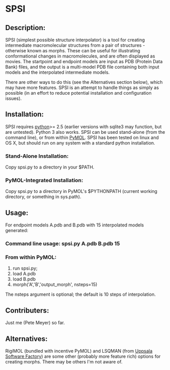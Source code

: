 # SPSI

## Description:

SPSI (simplest possible structure interpolator) is a tool for creating intermediate macromolecular structures from a pair of structures - otherwise known as morphs.  These can be useful for illustrating conformational changes in macromolecules, and are often displayed as movies.  The startpoint and endpoint models are input as PDB (Protein Data Bank) files, and the output is a multi-model PDB file containing both input models and the interpolated intermediate models.

There are other ways to do this (see the Alternatives section below), which may have more features.  SPSI is an attempt to handle things as simply as possible (in an effort to reduce potential installation and configuration issues).


## Installation:
SPSI requires [python](http://www.python.org)>= 2.5 (earlier versions with sqlite3 may function, but are untested).  Python 3 also works.  SPSI can be used stand-alone (from the command line), or from within [PyMOL](http://pymol.org/).  SPSI has been tested on linux and OS X, but should run on any system with a standard python installation.

### Stand-Alone Installation: 

Copy spsi.py to a directory in your $PATH.

### PyMOL-Integrated Installation:

Copy spsi.py to a directory in PyMOL's $PYTHONPATH (current working directory, or something in sys.path).

## Usage:
For endpoint models A.pdb and B.pdb with 15 interpolated models generated:

### Command line usage: spsi.py A.pdb B.pdb 15

### From within PyMOL:
1. run spsi.py; 
2. load A.pdb
3. load B.pdb
4. morph('A','B','output_morph', nsteps=15) 

The nsteps argument is optional; the default is 10 steps of interpolation.

## Contributers:
Just me (Pete Meyer) so far.

## Alternatives:
RigiMOL (bundled with incentive PyMOL) and LSQMAN (from [Uppsala Software Factory](http://xray.bmc.uu.se/usf/)) are some other (probably more feature rich) options for creating morphs.  There may be others I'm not aware of.

